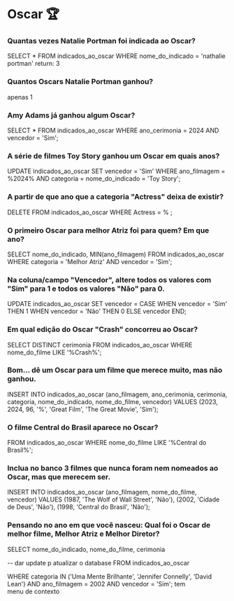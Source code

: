 # Oscar 🏆

### Quantas vezes Natalie Portman foi indicada ao Oscar?

SELECT * FROM indicados_ao_oscar WHERE nome_do_indicado = 'nathalie portman' 
return: 3

### Quantos Oscars Natalie Portman ganhou?
apenas 1

### Amy Adams já ganhou algum Oscar?

SELECT *
FROM indicados_ao_oscar
WHERE ano_cerimonia = 2024 AND vencedor = 'Sim';

### A série de filmes Toy Story ganhou um Oscar em quais anos?

UPDATE indicados_ao_oscar
SET vencedor = 'Sim'
WHERE ano_filmagem = %2024% AND categoria = nome_do_indicado = 'Toy Story';

### A partir de que ano que a categoria "Actress" deixa de existir? 

DELETE FROM indicados_ao_oscar
WHERE Actress = % ;


### O primeiro Oscar para melhor Atriz foi para quem? Em que ano?

SELECT nome_do_indicado, MIN(ano_filmagem)
FROM indicados_ao_oscar
WHERE categoria = 'Melhor Atriz' AND vencedor = 'Sim';
 
### Na coluna/campo "Vencedor", altere todos os valores com "Sim" para 1 e todos os valores "Não" para 0.

UPDATE indicados_ao_oscar
SET vencedor = CASE 
    WHEN vencedor = 'Sim' THEN 1
    WHEN vencedor = 'Não' THEN 0
    ELSE vencedor
END;

### Em qual edição do Oscar "Crash" concorreu ao Oscar?

SELECT DISTINCT cerimonia
FROM indicados_ao_oscar
WHERE nome_do_filme LIKE '%Crash%';


### Bom... dê um Oscar para um filme que merece muito, mas não ganhou.

INSERT INTO indicados_ao_oscar (ano_filmagem, ano_cerimonia, cerimonia, categoria, nome_do_indicado, nome_do_filme, vencedor)
VALUES (2023, 2024, 96, '%', 'Great Film', 'The Great Movie', 'Sim');


### O filme Central do Brasil aparece no Oscar? 

FROM indicados_ao_oscar
WHERE nome_do_filme LIKE '%Central do Brasil%';

### Inclua no banco 3 filmes que nunca foram nem nomeados ao Oscar, mas que merecem ser. 
INSERT INTO indicados_ao_oscar (ano_filmagem,  nome_do_filme, vencedor)
VALUES 
(1987, 'The Wolf of Wall Street', 'Não'),
(2002, 'Cidade de Deus', 'Não'),
(1998, 'Central do Brasil', 'Não');



###  Pensando no ano em que você nasceu: Qual foi o Oscar de melhor filme, Melhor Atriz e Melhor Diretor?

SELECT nome_do_indicado, nome_do_filme, cerimonia
 
-- dar update p atualizar o database
FROM indicados_ao_oscar
 
WHERE categoria IN ('Uma Mente Brilhante', 'Jennifer Connelly', 'David Lean') AND ano_filmagem = 2002 AND vencedor = 'Sim';
tem menu de contexto





